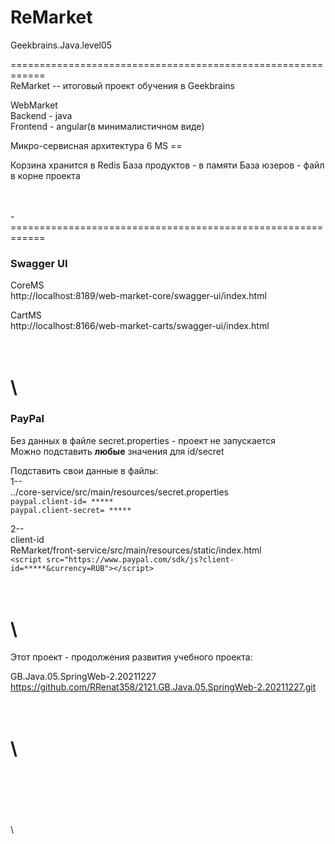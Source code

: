 # ReMarket

Geekbrains.Java.level05  

============================================================   
ReMarket -- итоговый проект обучения в Geekbrains  

WebMarket  
Backend - java  
Frontend - angular(в минималистичном виде)  

Микро-сервисная архитектура
6 MS == 

Корзина хранится в Redis
База продуктов - в памяти
База юзеров - файл в корне проекта


\
\
-============================================================   
### Swagger UI  

CoreMS  
http://localhost:8189/web-market-core/swagger-ui/index.html  

CartMS  
http://localhost:8166/web-market-carts/swagger-ui/index.html  



\
\
============================================================   
### PayPal  
Без данных в файле secret.properties - проект не запускается  
Можно подставить **любые** значения для id/secret

Подставить свои данные в файлы:  
1--  
../core-service/src/main/resources/secret.properties  
`paypal.client-id= ***** `  
`paypal.client-secret= ***** `  

2--  
client-id  
ReMarket/front-service/src/main/resources/static/index.html  
`<script src="https://www.paypal.com/sdk/js?client-id=*****&currency=RUB"></script>`



\
\
============================================================  
Этот проект - продолжения развития учебного проекта:

GB.Java.05.SpringWeb-2.20211227  
https://github.com/RRenat358/2121.GB.Java.05.SpringWeb-2.20211227.git

\
\
============================================================





















\
\
\
\
\
\


